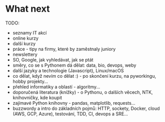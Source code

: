 What next
=========

TODO:

- seznamy IT akcí
- online kurzy
- další kurzy
- práce - tipy na firmy, které by zaměstnaly juniory
- newslettery
- SO, Google, jak vyhledávat, jak se ptát
- směry, co se s Pythonem dá dělat: data, bio, devops, weby
- další jazyky a technologie (Javascript), Linux/macOS
- co dělat, když nevím co dělat :) - po skončení kurzu, na pyworkingu, hobby projekty...
- přehled informatiky a oblastí - algoritmy...
- doporučená literatura (knížky) - o Pythonu, o dalších věcech, NTK, knihovničky, kde koupit
- zajímavé Python knihovny - pandas, matplotlib, requests...
- buzzwordy a intro do základních pojmů: HTTP, sockety, Docker, cloud (AWS, GCP, Azure), testování, TDD, CI, devops a SRE...
